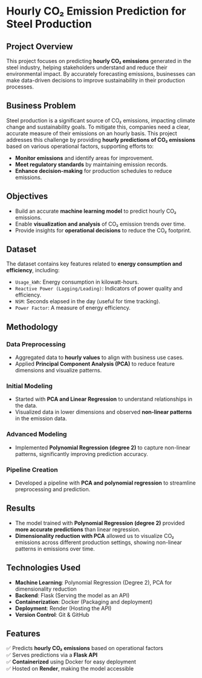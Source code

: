 # Hourly CO₂ Emission Prediction for Steel Production  

## Project Overview  
This project focuses on predicting **hourly CO₂ emissions** generated in the steel industry, helping stakeholders understand and reduce their environmental impact. By accurately forecasting emissions, businesses can make data-driven decisions to improve sustainability in their production processes.  

## Business Problem  
Steel production is a significant source of CO₂ emissions, impacting climate change and sustainability goals. To mitigate this, companies need a clear, accurate measure of their emissions on an hourly basis. This project addresses this challenge by providing **hourly predictions of CO₂ emissions** based on various operational factors, supporting efforts to:  
- **Monitor emissions** and identify areas for improvement.  
- **Meet regulatory standards** by maintaining emission records.  
- **Enhance decision-making** for production schedules to reduce emissions.  

## Objectives  
- Build an accurate **machine learning model** to predict hourly CO₂ emissions.  
- Enable **visualization and analysis** of CO₂ emission trends over time.  
- Provide insights for **operational decisions** to reduce the CO₂ footprint.  

## Dataset  
The dataset contains key features related to **energy consumption and efficiency**, including:  
- `Usage_kWh`: Energy consumption in kilowatt-hours.  
- `Reactive Power (Lagging/Leading)`: Indicators of power quality and efficiency.  
- `NSM`: Seconds elapsed in the day (useful for time tracking).  
- `Power Factor`: A measure of energy efficiency.  

## Methodology  

### **Data Preprocessing**  
- Aggregated data to **hourly values** to align with business use cases.  
- Applied **Principal Component Analysis (PCA)** to reduce feature dimensions and visualize patterns.  

### **Initial Modeling**  
- Started with **PCA and Linear Regression** to understand relationships in the data.  
- Visualized data in lower dimensions and observed **non-linear patterns** in the emission data.  

### **Advanced Modeling**  
- Implemented **Polynomial Regression (degree 2)** to capture non-linear patterns, significantly improving prediction accuracy.  

### **Pipeline Creation**  
- Developed a pipeline with **PCA and polynomial regression** to streamline preprocessing and prediction.  

## Results  
- The model trained with **Polynomial Regression (degree 2)** provided **more accurate predictions** than linear regression.  
- **Dimensionality reduction with PCA** allowed us to visualize CO₂ emissions across different production settings, showing non-linear patterns in emissions over time.  

## Technologies Used  
- **Machine Learning**: Polynomial Regression (Degree 2), PCA for dimensionality reduction  
- **Backend**: Flask (Serving the model as an API)  
- **Containerization**: Docker (Packaging and deployment)  
- **Deployment**: Render (Hosting the API)  
- **Version Control**: Git & GitHub  

## Features  
✅ Predicts **hourly CO₂ emissions** based on operational factors  
✅ Serves predictions via a **Flask API**  
✅ **Containerized** using Docker for easy deployment  
✅ Hosted on **Render**, making the model accessible  

